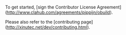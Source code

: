 To get started, [sign the Contributor License Agreement]
(http://www.clahub.com/agreements/pippijn/obuild).

Please also refer to the [contributing page]
(http://xinutec.net/dev/contributing.html).
